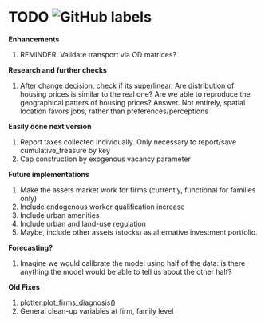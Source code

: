# TODO ![GitHub labels](https://img.shields.io/github/labels/atom/atom/help-wanted)

**Enhancements**

1. REMINDER. Validate transport via OD matrices?

**Research and further checks**

1. After change decision, check if its superlinear. 
Are distribution of housing prices is similar to the real one? 
Are we able to reproduce the geographical patters of housing prices?
Answer. Not entirely, spatial location favors jobs, rather than preferences/perceptions 

**Easily done next version**
1. Report taxes collected individually. Only necessary to report/save cumulative_treasure by key
2. Cap construction by exogenous vacancy parameter

**Future implementations**
1. Make the assets market work for firms (currently, functional for families only)
2. Include endogenous worker qualification increase
3. Include urban amenities
4. Include urban and land-use regulation
5. Maybe, include other assets (stocks) as alternative investment portfolio.

**Forecasting?**
1. Imagine we would calibrate the model using half of the data: 
    is there anything the model would be able to tell us about the other half? 

**Old Fixes**
1. plotter.plot_firms_diagnosis()
2. General clean-up variables at firm, family level
